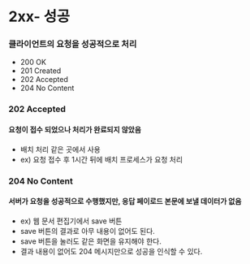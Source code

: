 # 2xx- 성공

### 클라이언트의 요청을 성공적으로 처리

- 200 OK
- 201 Created
- 202 Accepted
- 204 No Content

### 202 Accepted

#### 요청이 접수 되었으나 처리가 완료되지 않았음

- 배치 처리 같은 곳에서 사용
- ex) 요청 접수 후 1시간 뒤에 배치 프로세스가 요청 처리

### 204 No Content

#### 서버가 요청을 성공적으로 수행했지만, 응답 페이로드 본문에 보낼 데이터가 없음

- ex) 웹 문서 편집기에서 save 버튼
- save 버튼의 결과로 아무 내용이 없어도 된다.
- save 버튼을 눌러도 같은 화면을 유지해야 한다.
- 결과 내용이 없어도 204 메시지만으로 성공을 인식할 수 있다.